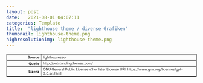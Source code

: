 ```yaml
---
layout: post
date:   2021-08-01 04:07:11
categories: Template
title:  "lighthouse theme / diverse Grafiken"
thumbnail: lighthouse-theme.png
highresolutionimg: lighthouse-theme.png
---
```


<div class="entry-content">

<table style="font-size: xx-small" border="1" cellpadding="2">
<tbody>
<tr>
<th style="text-align: right" width="81"><strong>Source</strong></th>
<td>lighthouseseo</td>
</tr>
<tr>
<th style="text-align: right" width="81"><strong>Quelle</strong></th>
<td>http://outstandingthemes.com/</td>
</tr>
<tr>
<th style="text-align: right" width="81"><strong>Lizenz</strong></th>
<td> GNU General Public License v3 or later
License URI: https://www.gnu.org/licenses/gpl-3.0.en.html</td>
</tr>
</tbody>
</table>
<p>&nbsp;</p>

</div><!-- .entry-content -->
